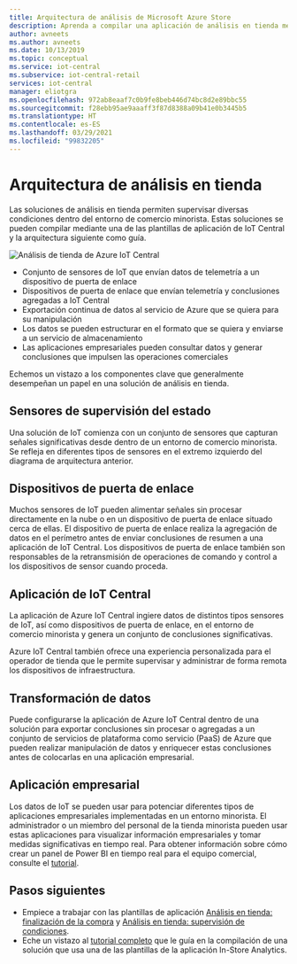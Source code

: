 ```yaml
---
title: Arquitectura de análisis de Microsoft Azure Store
description: Aprenda a compilar una aplicación de análisis en tienda mediante la plantilla de aplicación de finalización de la compra de IoT Central.
author: avneets
ms.author: avneets
ms.date: 10/13/2019
ms.topic: conceptual
ms.service: iot-central
ms.subservice: iot-central-retail
services: iot-central
manager: eliotgra
ms.openlocfilehash: 972ab8eaaf7c0b9fe8beb446d74bc8d2e89bbc55
ms.sourcegitcommit: f28ebb95ae9aaaff3f87d8388a09b41e0b3445b5
ms.translationtype: HT
ms.contentlocale: es-ES
ms.lasthandoff: 03/29/2021
ms.locfileid: "99832205"
---
```

# <a name="in-store-analytics-architecture"></a>Arquitectura de análisis en tienda


Las soluciones de análisis en tienda permiten supervisar diversas condiciones dentro del entorno de comercio minorista. Estas soluciones se pueden compilar mediante una de las plantillas de aplicación de IoT Central y la arquitectura siguiente como guía.


![Análisis de tienda de Azure IoT Central](./media/architecture/store-analytics-architecture-frame.png)

- Conjunto de sensores de IoT que envían datos de telemetría a un dispositivo de puerta de enlace
- Dispositivos de puerta de enlace que envían telemetría y conclusiones agregadas a IoT Central
- Exportación continua de datos al servicio de Azure que se quiera para su manipulación
- Los datos se pueden estructurar en el formato que se quiera y enviarse a un servicio de almacenamiento
- Las aplicaciones empresariales pueden consultar datos y generar conclusiones que impulsen las operaciones comerciales
 
Echemos un vistazo a los componentes clave que generalmente desempeñan un papel en una solución de análisis en tienda.

## <a name="condition-monitoring-sensors"></a>Sensores de supervisión del estado

Una solución de IoT comienza con un conjunto de sensores que capturan señales significativas desde dentro de un entorno de comercio minorista. Se refleja en diferentes tipos de sensores en el extremo izquierdo del diagrama de arquitectura anterior.

## <a name="gateway-devices"></a>Dispositivos de puerta de enlace

Muchos sensores de IoT pueden alimentar señales sin procesar directamente en la nube o en un dispositivo de puerta de enlace situado cerca de ellas. El dispositivo de puerta de enlace realiza la agregación de datos en el perímetro antes de enviar conclusiones de resumen a una aplicación de IoT Central. Los dispositivos de puerta de enlace también son responsables de la retransmisión de operaciones de comando y control a los dispositivos de sensor cuando proceda. 

## <a name="iot-central-application"></a>Aplicación de IoT Central

La aplicación de Azure IoT Central ingiere datos de distintos tipos sensores de IoT, así como dispositivos de puerta de enlace, en el entorno de comercio minorista y genera un conjunto de conclusiones significativas.

Azure IoT Central también ofrece una experiencia personalizada para el operador de tienda que le permite supervisar y administrar de forma remota los dispositivos de infraestructura.

## <a name="data-transform"></a>Transformación de datos
Puede configurarse la aplicación de Azure IoT Central dentro de una solución para exportar conclusiones sin procesar o agregadas a un conjunto de servicios de plataforma como servicio (PaaS) de Azure que pueden realizar manipulación de datos y enriquecer estas conclusiones antes de colocarlas en una aplicación empresarial. 

## <a name="business-application"></a>Aplicación empresarial
Los datos de IoT se pueden usar para potenciar diferentes tipos de aplicaciones empresariales implementadas en un entorno minorista. El administrador o un miembro del personal de la tienda minorista pueden usar estas aplicaciones para visualizar información empresariales y tomar medidas significativas en tiempo real. Para obtener información sobre cómo crear un panel de Power BI en tiempo real para el equipo comercial, consulte el [tutorial](./tutorial-in-store-analytics-create-app.md).

## <a name="next-steps"></a>Pasos siguientes
* Empiece a trabajar con las plantillas de aplicación [Análisis en tienda: finalización de la compra](https://aka.ms/checkouttemplate) y [Análisis en tienda: supervisión de condiciones](https://aka.ms/conditiontemplate). 
* Eche un vistazo al [tutorial completo](https://aka.ms/storeanalytics-tutorial) que le guía en la compilación de una solución que usa una de las plantillas de la aplicación In-Store Analytics.
